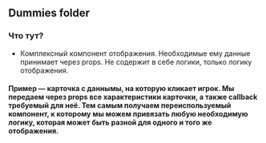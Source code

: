 ## Dummies folder

### Что тут?

- Комплексный компонент отображения. Необходимые ему данные принимает через props. Не содержит в себе логики, только логику отображения.

#### Пример — карточка с даннымы, на которую кликает игрок. Мы передаем через props все характеристики карточки, а также callback требуемый для неё. Тем самым получаем переиспользуемый компонент, к которому мы можем привязать любую необходимую логику, которая может быть разной для одного и того же отображения.
